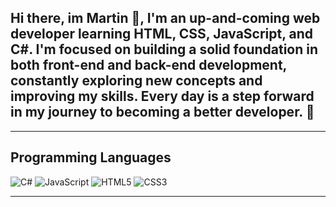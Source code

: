 ## Hi there, im Martin :wave:, I'm an up-and-coming web developer learning HTML, CSS, JavaScript, and C#. I'm focused on building a solid foundation in both front-end and back-end development, constantly exploring new concepts and improving my skills. Every day is a step forward in my journey to becoming a better developer. 🚀

---

**Programming Languages**
---

![C#](https://img.shields.io/badge/C%23-239120?style=for-the-badge&logo=csharp&logoColor=white)
![JavaScript](https://img.shields.io/badge/JavaScript-F7DF1E?style=for-the-badge&logo=javascript&logoColor=black)
![HTML5](https://img.shields.io/badge/HTML5-E34F26?style=for-the-badge&logo=html5&logoColor=white)
![CSS3](https://img.shields.io/badge/CSS3-1572B6?style=for-the-badge&logo=css3&logoColor=white)

---

